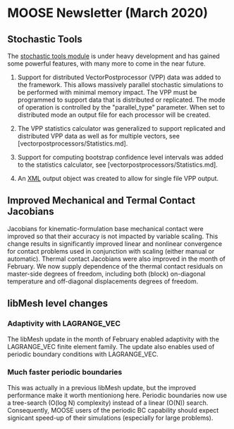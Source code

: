 # MOOSE Newsletter (March 2020)

## Stochastic Tools

The [stochastic tools module](modules/stochastic_tools/index.md) is under heavy development and has
gained some powerful features, with many more to come in the near future.

1. Support for distributed VectorPostprocessor (VPP) data was added to the framework. This allows
   massively parallel stochastic simulations to be performed with minimal memory impact. The VPP
   must be programmed to support data that is distributed or replicated. The mode of operation
   is controlled by the "parallel_type" parameter. When set to distributed mode an output file
   for each processor will be created.

2. The VPP statistics calculator was generalized to support replicated and distributed VPP data as
   well as for multiple vectors, see [vectorpostprocessors/Statistics.md].

3. Support for computing bootstrap confidence level intervals was added to the statistics calculator,
   see [vectorpostprocessors/Statistics.md].

4. An [XML](XMLOutput.md) output object was created to allow for single file VPP output.

## Improved Mechanical and Termal Contact Jacobians

Jacobians for kinematic-formulation base mechanical contact were improved so that their accuracy is
not impacted by variable scaling. This change results in significantly improved linear and nonlinear
convergence for contact problems used in conjunction with scaling (either manual or
automatic). Thermal contact Jacobians were also improved in the month of February. We now supply
dependence of the thermal contact residuals on master-side degrees of freedom, including both
(block) on-diagonal temperature and off-diagonal displacements degrees of freedom.

## libMesh level changes

### Adaptivity with LAGRANGE_VEC

The libMesh update in the month of February enabled adaptivity with the LAGRANGE_VEC finite element
family. The update also enables used of periodic boundary conditions with LAGRANGE_VEC.

### Much faster periodic boundaries

This was actually in a previous libMesh update, but the improved performance make it worth
mentioniong here. Periodic boundaries now use a tree-search (O(log N) complexity) instead of a
linear (O(N)) search. Consequently, MOOSE users of the periodic BC capability should expect
signicant speed-up of their simulations (especially for large problems).
